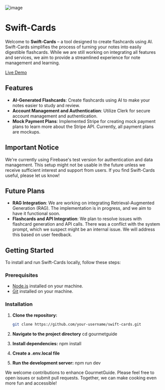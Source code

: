 ![image](https://github.com/user-attachments/assets/11e9468c-3dff-46c1-8e02-f4a472c4f49b)

# Swift-Cards

Welcome to **Swift-Cards** – a tool designed to create flashcards using AI. Swift-Cards simplifies the process of turning your notes into easily digestible flashcards. While we are still working on integrating all features and services, we aim to provide a streamlined experience for note management and learning.

[Live Demo](https://swift-cards.vercel.app/)

## Features

- **AI-Generated Flashcards**: Create flashcards using AI to make your notes easier to study and review.
- **Account Management and Authentication**: Utilize Clerk for secure account management and authentication.
- **Mock Payment Plans**: Implemented Stripe for creating mock payment plans to learn more about the Stripe API. Currently, all payment plans are mockups.

## Important Notice

We're currently using Firebase's test version for authentication and data management. This setup might not be usable in the future unless we receive sufficient interest and support from users. If you find Swift-Cards useful, please let us know!

## Future Plans

- **RAG Integration**: We are working on integrating Retrieval-Augmented Generation (RAG). The implementation is in progress, and we aim to have it functional soon.
- **Flashcards and API Integration**: We plan to resolve issues with flashcard generation and API calls. There was a conflict with the system prompt, which we suspect might be an internal issue. We will address this based on user feedback.

## Getting Started

To install and run Swift-Cards locally, follow these steps:

### Prerequisites

- [Node.js](https://nodejs.org/) installed on your machine.
- [Git](https://git-scm.com/) installed on your machine.

### Installation

1. **Clone the repository:**

   ```bash
   git clone https://github.com/your-username/swift-cards.git

2. **Navigate to the project directory**
cd gourmetguide

3. **Install dependencies:**
npm install

4. **Create a .env.local file**

5. **Run the development server:**
npm run dev

We welcome contributions to enhance GourmetGuide. Please feel free to open issues or submit pull requests. Together, we can make cooking even more fun and accessible!
